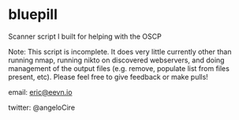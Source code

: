 # bluepill
Scanner script I built for helping with the OSCP

Note: This script is incomplete. It does very little currently other than running nmap, running nikto on discovered webservers, and doing management of the output files (e.g. remove, populate list from files present, etc).
Please feel free to give feedback or make pulls!

email: eric@eevn.io

twitter: @angeloCire

